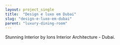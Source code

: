 ```yaml
---
layout: project_single
title:  "Design e luxo em Dubai"
slug: "design-e-luxo-em-dubai"
parent: "luxury-dining-room"
---
```

Stunning Interior by Ions Interior Architecture - Dubai.